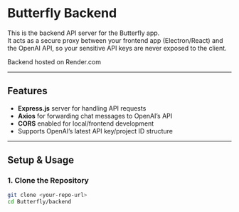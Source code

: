 # Butterfly Backend

This is the backend API server for the Butterfly app.  
It acts as a secure proxy between your frontend app (Electron/React) and the OpenAI API, so your sensitive API keys are never exposed to the client.

Backend hosted on Render.com

---

## Features

- **Express.js** server for handling API requests
- **Axios** for forwarding chat messages to OpenAI’s API
- **CORS** enabled for local/frontend development
- Supports OpenAI’s latest API key/project ID structure

---

## Setup & Usage

### 1. Clone the Repository

```bash
git clone <your-repo-url>
cd Butterfly/backend